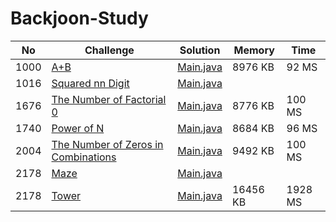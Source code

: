 # Backjoon-Study


| No   | Challenge                                                                   | Solution                                               | Memory   | Time    |
| ---- | --------------------------------------------------------------------------- | ------------------------------------------------------ | -------- | ------- |
| 1000 | [A+B](https://www.acmicpc.net/problem/1000)                                 | [Main.java](problems/src/bj100x/bj1000/Main.java?ts=4) |  8976 KB |   92 MS | 
| 1016 | [Squared nn Digit](https://www.acmicpc.net/problem/1016)                    | [Main.java](problems/src/bj100x/bj1016/Main.java?ts=4) |          |         |
| 1676 | [The Number of Factorial 0](https://www.acmicpc.net/problem/1676)           | [Main.java](problems/src/bj167x/bj1676/Main.java?ts=4) |  8776 KB |  100 MS |
| 1740 | [Power of N](https://www.acmicpc.net/problem/1740)                          | [Main.java](problems/src/bj174x/bj1740/Main.java?ts=4) |  8684 KB |   96 MS |
| 2004 | [The Number of Zeros in Combinations](https://www.acmicpc.net/problem/2004) | [Main.java](problems/src/bj200x/bj2004/Main.java?ts=4) |  9492 KB |  100 MS |
| 2178 | [Maze](https://www.acmicpc.net/problem/2178)                                | [Main.java](problems/src/bj217x/bj2178/Main.java?ts=4) |          |         |
| 2178 | [Tower](https://www.acmicpc.net/problem/2493)                               | [Main.java](problems/src/bj249x/bj2493/Main.java?ts=4) | 16456 KB | 1928 MS |